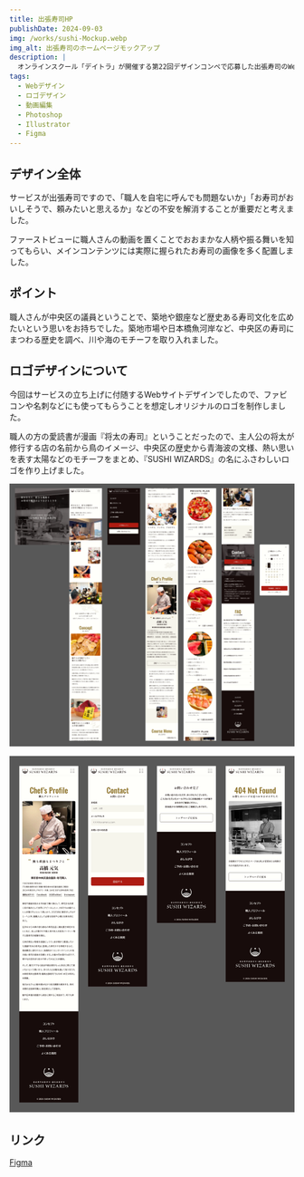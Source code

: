 ```yaml
---
title: 出張寿司HP
publishDate: 2024-09-03
img: /works/sushi-Mockup.webp
img_alt: 出張寿司のホームページモックアップ
description: |
  オンラインスクール「デイトラ」が開催する第22回デザインコンペで応募した出張寿司のWebサイトデザインです。
tags:
  - Webデザイン
  - ロゴデザイン
  - 動画編集
  - Photoshop
  - Illustrator
  - Figma
---
```


## デザイン全体

サービスが出張寿司ですので、「職人を自宅に呼んでも問題ないか」「お寿司がおいしそうで、頼みたいと思えるか」などの不安を解消することが重要だと考えました。

ファーストビューに職人さんの動画を置くことでおおまかな人柄や振る舞いを知ってもらい、メインコンテンツには実際に握られたお寿司の画像を多く配置しました。

## ポイント

職人さんが中央区の議員ということで、築地や銀座など歴史ある寿司文化を広めたいという思いをお持ちでした。築地市場や日本橋魚河岸など、中央区の寿司にまつわる歴史を調べ、川や海のモチーフを取り入れました。

## ロゴデザインについて

今回はサービスの立ち上げに付随するWebサイトデザインでしたので、ファビコンや名刺などにも使ってもらうことを想定しオリジナルのロゴを制作しました。

職人の方の愛読書が漫画『将太の寿司』ということだったので、主人公の将太が修行する店の名前から鳥のイメージ、中央区の歴史から青海波の文様、熱い思いを表す太陽などのモチーフをまとめ、『SUSHI WIZARDS』の名にふさわしいロゴを作り上げました。

![出張寿司Webサイトのトップページイメージ](../../../public/works/sushi-top-page.webp)

![出張寿司Webサイトの下層ページイメージ](../../../public/works/sushi-sub-pages.webp)

## リンク

[Figma](https://www.figma.com/design/Yri32R6sSSlupy0pCPfsbD/240903_SUSHI-WIZARDS_Competition?node-id=5-57916&t=TRgQLDyp2lZKKZUP-1)